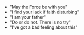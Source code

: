 
- "May the Force be with you"
- "I find your lack if faith disturbing"
- "I am your father"
- "Do or do not. There is no try"
- "I've got a bad feeling about this"
